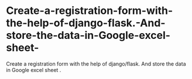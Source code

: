 # Create-a-registration-form-with-the-help-of-django-flask.-And-store-the-data-in-Google-excel-sheet-
Create a registration form with the help of django/flask. And store the data in Google excel sheet .
